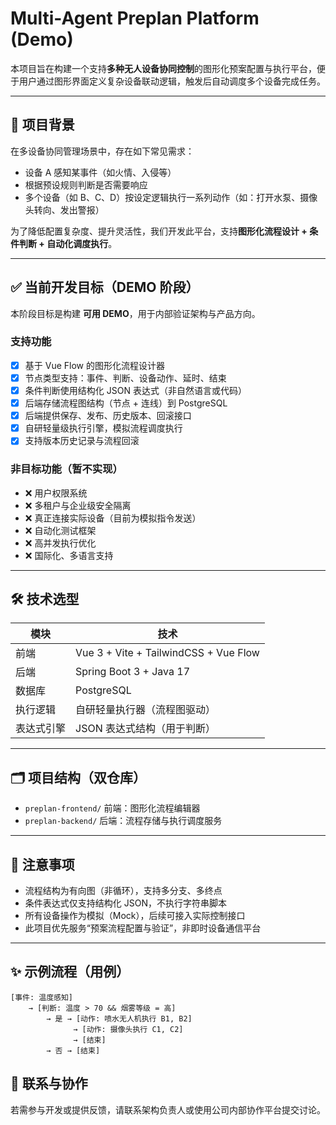 # Multi-Agent Preplan Platform (Demo)

本项目旨在构建一个支持**多种无人设备协同控制**的图形化预案配置与执行平台，便于用户通过图形界面定义复杂设备联动逻辑，触发后自动调度多个设备完成任务。

---

## 🧠 项目背景

在多设备协同管理场景中，存在如下常见需求：

- 设备 A 感知某事件（如火情、入侵等）
- 根据预设规则判断是否需要响应
- 多个设备（如 B、C、D）按设定逻辑执行一系列动作（如：打开水泵、摄像头转向、发出警报）

为了降低配置复杂度、提升灵活性，我们开发此平台，支持**图形化流程设计 + 条件判断 + 自动化调度执行**。

---

## ✅ 当前开发目标（DEMO 阶段）

本阶段目标是构建 **可用 DEMO**，用于内部验证架构与产品方向。

### 支持功能
- [x] 基于 Vue Flow 的图形化流程设计器
- [x] 节点类型支持：事件、判断、设备动作、延时、结束
- [x] 条件判断使用结构化 JSON 表达式（非自然语言或代码）
- [x] 后端存储流程图结构（节点 + 连线）到 PostgreSQL
- [x] 后端提供保存、发布、历史版本、回滚接口
- [x] 自研轻量级执行引擎，模拟流程调度执行
- [x] 支持版本历史记录与流程回滚

### 非目标功能（暂不实现）
- ❌ 用户权限系统
- ❌ 多租户与企业级安全隔离
- ❌ 真正连接实际设备（目前为模拟指令发送）
- ❌ 自动化测试框架
- ❌ 高并发执行优化
- ❌ 国际化、多语言支持

---

## 🛠 技术选型

| 模块       | 技术                         |
|------------|------------------------------|
| 前端       | Vue 3 + Vite + TailwindCSS + Vue Flow |
| 后端       | Spring Boot 3 + Java 17      |
| 数据库     | PostgreSQL                   |
| 执行逻辑   | 自研轻量执行器（流程图驱动） |
| 表达式引擎 | JSON 表达式结构（用于判断） |

---

## 🗂 项目结构（双仓库）

- `preplan-frontend/` 前端：图形化流程编辑器
- `preplan-backend/` 后端：流程存储与执行调度服务

---

## 📌 注意事项

- 流程结构为有向图（非循环），支持多分支、多终点
- 条件表达式仅支持结构化 JSON，不执行字符串脚本
- 所有设备操作为模拟（Mock），后续可接入实际控制接口
- 此项目优先服务“预案流程配置与验证”，非即时设备通信平台

---

## ✨ 示例流程（用例）

```text
[事件: 温度感知] 
    → [判断: 温度 > 70 && 烟雾等级 = 高]
        → 是 → [动作: 喷水无人机执行 B1, B2]
              → [动作: 摄像头执行 C1, C2]
              → [结束]
        → 否 → [结束]

```
## 📧 联系与协作

若需参与开发或提供反馈，请联系架构负责人或使用公司内部协作平台提交讨论。